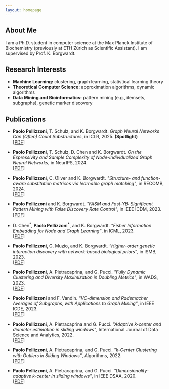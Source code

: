 ```yaml
---
layout: homepage
---
```


## About Me

I am a Ph.D. student in computer science at the Max Planck Institute of Biochemistry (previously at ETH Zürich as Scientific Assistant). I am supervised by Prof. K. Borgwardt.

## Research Interests

- **Machine Learning:** clustering, graph learning, statistical learning theory
- **Theoretical Computer Science:** approximation algorithms, dynamic algorithms
- **Data Mining and Bioinformatics:** pattern mining (e.g., itemsets, subgraphs), genetic marker discovery


## Publications

- **Paolo Pellizzoni**, T. Schulz, and K. Borgwardt. _Graph Neural Networks Can (Often) Count Substructures_, in ICLR, 2025. **(Spotlight)** <br>
  [[PDF](https://openreview.net/forum?id=sZQRUrvLn4)]
  
- **Paolo Pellizzoni**, T. Schulz, D. Chen and K. Borgwardt. _On the Expressivity and Sample Complexity of Node-Individualized Graph Neural Networks_, in NeurIPS, 2024. <br>
  [[PDF](https://openreview.net/forum?id=8APPypS0yN)]

- **Paolo Pellizzoni**, C. Oliver and K. Borgwardt. _"Structure- and function-aware substitution matrices via learnable graph matching"_, in RECOMB, 2024. <br>
  [[PDF](https://link.springer.com/chapter/10.1007/978-1-0716-3989-4_18)]

- **Paolo Pellizzoni** and K. Borgwardt. _"FASM and Fast-YB: Significant Pattern Mining with False
Discovery Rate Control"_, in IEEE ICDM, 2023. <br>
  [[PDF](https://www.computer.org/csdl/proceedings-article/icdm/2023/078800b265/1Ui3jN3iC2I)]

- D. Chen<sup>\*</sup>, **Paolo Pellizzoni<sup>\*</sup>**, and K. Borgwardt. _“Fisher Information Embedding for Node and
Graph Learning”_, in ICML, 2023. <br>
  [[PDF](https://arxiv.org/abs/2305.07580)]

- **Paolo Pellizzoni**, G. Muzio, and K. Borgwardt. _“Higher-order genetic interaction discovery with
network-based biological priors”_, in ISMB, 2023. <br>
  [[PDF](https://academic.oup.com/bioinformatics/article/39/Supplement_1/i523/7210485)]

- **Paolo Pellizzoni**, A. Pietracaprina, and G. Pucci. _"Fully Dynamic Clustering and Diversity
Maximization in Doubling Metrics"_, in WADS, 2023. <br>
  [[PDF](https://link.springer.com/chapter/10.1007/978-3-031-38906-1_41)]

- **Paolo Pellizzoni** and F. Vandin. _“VC-dimension and Rademacher Averages of Subgraphs, with
Applications to Graph Mining”_, in IEEE ICDE, 2023. <br>
  [[PDF](https://ieeexplore.ieee.org/abstract/document/10184718/)]

- **Paolo Pellizzoni**, A. Pietracaprina and G. Pucci. _"Adaptive k-center and diameter estimation in sliding windows"_,
  International Journal of Data Science and Analytics, 2022. <br>
  [[PDF](https://link.springer.com/article/10.1007/s41060-022-00318-z)]

- **Paolo Pellizzoni**, A. Pietracaprina, and G. Pucci. _"k-Center Clustering with Outliers in Sliding Windows"_,
  Algorithms, 2022. <br>
  [[PDF](https://www.mdpi.com/1999-4893/15/2/52)]

- **Paolo Pellizzoni**, A. Pietracaprina, and G. Pucci. _"Dimensionality-adaptive k-center in sliding windows"_,
  in IEEE DSAA, 2020. <br>
  [[PDF](https://ieeexplore.ieee.org/abstract/document/9260003)]
  
 
  
  
